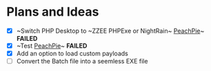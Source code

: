 # Plans and Ideas

- [X] ~Switch PHP Desktop to ~ZZEE PHPExe or NightRain~ [PeachPie](https://www.peachpie.io/)~ **FAILED**
- [X] ~Test [PeachPie](https://www.peachpie.io/)~ **FAILED**
- [X] Add an option to load custom payloads
- [ ] Convert the Batch file into a seemless EXE file

